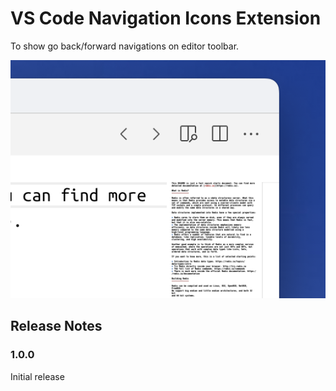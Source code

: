 # VS Code Navigation Icons Extension

To show go back/forward navigations on editor toolbar.

![Screenshot](images/screenshot.png)

## Release Notes

### 1.0.0

Initial release

